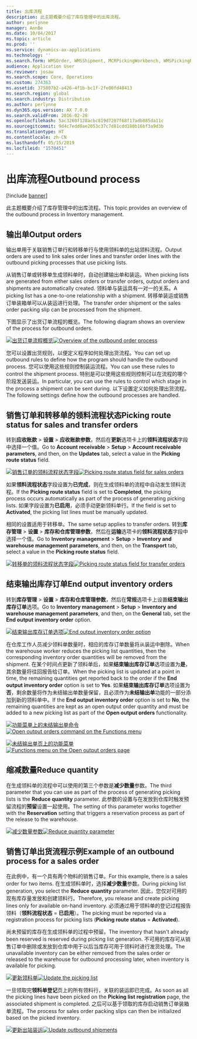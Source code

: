 ```yaml
---
title: 出库流程
description: 此主题概要介绍了库存管理中的出库流程。
author: perlynne
manager: AnnBe
ms.date: 10/04/2017
ms.topic: article
ms.prod: ''
ms.service: dynamics-ax-applications
ms.technology: ''
ms.search.form: WMSOrder, WMSShipment, MCRPickingWorkbench, WMSPickingRegistration, CustomFilterGroup
audience: Application User
ms.reviewer: josaw
ms.search.scope: Core, Operations
ms.custom: 274363
ms.assetid: 375807b2-a426-4f1b-bc1f-2fe00fd48413
ms.search.region: global
ms.search.industry: Distribution
ms.author: perlynne
ms.dyn365.ops.version: AX 7.0.0
ms.search.validFrom: 2016-02-28
ms.openlocfilehash: 5ac3260f128acbc819d7207f68f17adb085da11c
ms.sourcegitcommit: 9d4c7edd0ae2053c37c7d81cdd180b16bf3a9d3b
ms.translationtype: HT
ms.contentlocale: zh-CN
ms.lasthandoff: 05/15/2019
ms.locfileid: "1570451"
---
```

# <a name="outbound-process"></a><span data-ttu-id="b11b8-103">出库流程</span><span class="sxs-lookup"><span data-stu-id="b11b8-103">Outbound process</span></span>

[!include [banner](../includes/banner.md)]

<span data-ttu-id="b11b8-104">此主题概要介绍了库存管理中的出库流程。</span><span class="sxs-lookup"><span data-stu-id="b11b8-104">This topic provides an overview of the outbound process in Inventory management.</span></span>

## <a name="output-orders"></a><span data-ttu-id="b11b8-105">输出单</span><span class="sxs-lookup"><span data-stu-id="b11b8-105">Output orders</span></span>

<span data-ttu-id="b11b8-106">输出单用于关联销售订单行和转移单行与使用领料单的出站领料流程。</span><span class="sxs-lookup"><span data-stu-id="b11b8-106">Output orders are used to link sales order lines and transfer order lines with the outbound picking processes that use picking lists.</span></span>

<span data-ttu-id="b11b8-107">从销售订单或转移单生成领料单时，自动创建输出单和装运。</span><span class="sxs-lookup"><span data-stu-id="b11b8-107">When picking lists are generated from either sales orders or transfer orders, output orders and shipments are automatically created.</span></span> <span data-ttu-id="b11b8-108">领料单与装运具有一对一的关系。</span><span class="sxs-lookup"><span data-stu-id="b11b8-108">A picking list has a one-to-one relationship with a shipment.</span></span> <span data-ttu-id="b11b8-109">转移单装运或销售订单装箱单可以从装运进行处理。</span><span class="sxs-lookup"><span data-stu-id="b11b8-109">The transfer order shipment or the sales order packing slip can be processed from the shipment.</span></span> 

<span data-ttu-id="b11b8-110">下图显示了出货订单流程的概览。</span><span class="sxs-lookup"><span data-stu-id="b11b8-110">The following diagram shows an overview of the process for outbound orders.</span></span> 

<span data-ttu-id="b11b8-111">[![出货订单流程概览](./media/outbound-order.png)](./media/outbound-order.png)</span><span class="sxs-lookup"><span data-stu-id="b11b8-111">[![Overview of the outbound order process](./media/outbound-order.png)](./media/outbound-order.png)</span></span>

<span data-ttu-id="b11b8-112">您可以设置出货规则，以便定义程序如何处理出货流程。</span><span class="sxs-lookup"><span data-stu-id="b11b8-112">You can set up outbound rules to define how the program should handle the outbound process.</span></span> <span data-ttu-id="b11b8-113">您可以使用这些规则控制装运流程。</span><span class="sxs-lookup"><span data-stu-id="b11b8-113">You can use these rules to control the shipment process.</span></span> <span data-ttu-id="b11b8-114">特别是可以使用这些规则控制可以在流程的哪个阶段发送装运。</span><span class="sxs-lookup"><span data-stu-id="b11b8-114">In particular, you can use the rules to control which stage in the process a shipment can be sent during.</span></span> <span data-ttu-id="b11b8-115">以下设置定义如何处理出货流程。</span><span class="sxs-lookup"><span data-stu-id="b11b8-115">The following settings define how the outbound processes are handled.</span></span>

## <a name="picking-route-status-for-sales-and-transfer-orders"></a><span data-ttu-id="b11b8-116">销售订单和转移单的领料流程状态</span><span class="sxs-lookup"><span data-stu-id="b11b8-116">Picking route status for sales and transfer orders</span></span> 

<span data-ttu-id="b11b8-117">转到**应收账款** \> **设置** \> **应收账款参数**，然后在**更新**选项卡上的**领料流程状态**字段中选择一个值。</span><span class="sxs-lookup"><span data-stu-id="b11b8-117">Go to **Account receivable** \> **Setup** \> **Account receivable parameters**, and then, on the **Updates** tab, select a value in the **Picking route status** field.</span></span>

<span data-ttu-id="b11b8-118">[![销售订单的领料流程状态字段](./media/picking-route-status-sales-order.png)](./media/picking-route-status-sales-order.png)</span><span class="sxs-lookup"><span data-stu-id="b11b8-118">[![Picking route status field for sales orders](./media/picking-route-status-sales-order.png)](./media/picking-route-status-sales-order.png)</span></span>

<span data-ttu-id="b11b8-119">如果**领料流程状态**字段设置为**已完成**，则在生成领料单的流程中自动发生领料流程。</span><span class="sxs-lookup"><span data-stu-id="b11b8-119">If the **Picking route status** field is set to **Completed**, the picking process occurs automatically as part of the process of generating picking lists.</span></span> <span data-ttu-id="b11b8-120">如果字段设置为**已启用**，必须手动更新领料单行。</span><span class="sxs-lookup"><span data-stu-id="b11b8-120">If the field is set to **Activated**, the picking list lines must be manually updated.</span></span>

<span data-ttu-id="b11b8-121">相同的设置适用于转移单。</span><span class="sxs-lookup"><span data-stu-id="b11b8-121">The same setup applies to transfer orders.</span></span> <span data-ttu-id="b11b8-122">转到**库存管理** \> **设置** \> **库存和仓库管理参数**，然后在**运输**选项卡的**领料流程状态**字段中选择一个值。</span><span class="sxs-lookup"><span data-stu-id="b11b8-122">Go to **Inventory management** \> **Setup** \> **Inventory and warehouse management parameters**, and then, on the **Transport** tab, select a value in the **Picking route status** field.</span></span>

<span data-ttu-id="b11b8-123">[![转移单的领料流程状态字段](./media/picking-route-status-transfer-order.png)](./media/picking-route-status-transfer-order.png)</span><span class="sxs-lookup"><span data-stu-id="b11b8-123">[![Picking route status field for transfer orders](./media/picking-route-status-transfer-order.png)](./media/picking-route-status-transfer-order.png)</span></span>

## <a name="end-output-inventory-orders"></a><span data-ttu-id="b11b8-124">结束输出库存订单</span><span class="sxs-lookup"><span data-stu-id="b11b8-124">End output inventory orders</span></span>

<span data-ttu-id="b11b8-125">转到**库存管理** \> **设置** \> **库存和仓库管理参数**，然后在**常规**选项卡上设置**结束输出库存订单**选项。</span><span class="sxs-lookup"><span data-stu-id="b11b8-125">Go to **Inventory management** \> **Setup** \> **Inventory and warehouse management parameters**, and then, on the **General** tab, set the **End output inventory order** option.</span></span>

<span data-ttu-id="b11b8-126">[![结束输出库存订单选项](./media//end-output-inventory-order.png)](./media//end-output-inventory-order.png)</span><span class="sxs-lookup"><span data-stu-id="b11b8-126">[![End output inventory order option](./media//end-output-inventory-order.png)](./media//end-output-inventory-order.png)</span></span>

<span data-ttu-id="b11b8-127">在仓库工作人员减少领料单数量时，相应的库存订单数量将从装运中删除。</span><span class="sxs-lookup"><span data-stu-id="b11b8-127">When the warehouse worker reduces the picking list quantities, then the corresponding inventory order quantities will be removed from the shipment.</span></span> <span data-ttu-id="b11b8-128">在某个时间点更新了领料单后，如果**结束输出库存订单**选项设置为**是**，其余数量将往回报告给订单。</span><span class="sxs-lookup"><span data-stu-id="b11b8-128">When the picking list is updated at a point in time, the remaining quantities get reported back to the order if the **End output inventory order** option is set to **Yes**.</span></span> <span data-ttu-id="b11b8-129">如果**结束输出库存订单**选项设置为**否**，剩余数量将作为未结输出单数量保留，且必须作为**未结输出单**功能的一部分添加到新的领料单中。</span><span class="sxs-lookup"><span data-stu-id="b11b8-129">If the **End output inventory order** option is set to **No**, the remaining quantities are kept as an open output order quantity and must be added to a new picking list as part of the **Open output orders** functionality.</span></span> 

<span data-ttu-id="b11b8-130">[![功能菜单上的未结输出单命令](./media/open-output-order.png)](./media/open-output-order.png)</span><span class="sxs-lookup"><span data-stu-id="b11b8-130">[![Open output orders command on the Functions menu](./media/open-output-order.png)](./media/open-output-order.png)</span></span>

<span data-ttu-id="b11b8-131">[![未结输出单页上的功能菜单](./media/open-output-order-function.png)](./media/open-output-order-function.png)</span><span class="sxs-lookup"><span data-stu-id="b11b8-131">[![Functions menu on the Open output orders page](./media/open-output-order-function.png)](./media/open-output-order-function.png)</span></span>

## <a name="reduce-quantity"></a><span data-ttu-id="b11b8-132">缩减数量</span><span class="sxs-lookup"><span data-stu-id="b11b8-132">Reduce quantity</span></span>

<span data-ttu-id="b11b8-133">在生成领料单的流程中可以使用的第三个参数是**减少数量**参数。</span><span class="sxs-lookup"><span data-stu-id="b11b8-133">The third parameter that you can use as part of the process of generating picking lists is the **Reduce quantity** parameter.</span></span> <span data-ttu-id="b11b8-134">此参数的设置与在发放到仓库时触发预留流程的**预留**设置一起使用。</span><span class="sxs-lookup"><span data-stu-id="b11b8-134">The setting of this parameter works together with the **Reservation** setting that triggers a reservation process as part of the release to the warehouse.</span></span>

<span data-ttu-id="b11b8-135">[![减少数量参数](./media/reduce-quantity.png)](./media/reduce-quantity.png)</span><span class="sxs-lookup"><span data-stu-id="b11b8-135">[![Reduce quantity parameter](./media/reduce-quantity.png)](./media/reduce-quantity.png)</span></span>

## <a name="example-of-an-outbound-process-for-a-sales-order"></a><span data-ttu-id="b11b8-136">销售订单出货流程示例</span><span class="sxs-lookup"><span data-stu-id="b11b8-136">Example of an outbound process for a sales order</span></span>

<span data-ttu-id="b11b8-137">在此例中，有一个具有两个物料的销售订单。</span><span class="sxs-lookup"><span data-stu-id="b11b8-137">For this example, there is a sales order for two items.</span></span> <span data-ttu-id="b11b8-138">在生成领料单时，选择**减少数量**参数。</span><span class="sxs-lookup"><span data-stu-id="b11b8-138">During picking list generation, you select the **Reduce quantity** parameter.</span></span> <span data-ttu-id="b11b8-139">因此，您仅对可用的现有库存量发放和创建领料行。</span><span class="sxs-lookup"><span data-stu-id="b11b8-139">Therefore, you release and create picking lines only for available on-hand inventory.</span></span> <span data-ttu-id="b11b8-140">必须通过用于领料单的登记过程报告领料（**领料流程状态**  =  **已启用**）。</span><span class="sxs-lookup"><span data-stu-id="b11b8-140">The picking must be reported via a registration process for picking lists (**Picking route status** = **Activated**).</span></span>

<span data-ttu-id="b11b8-141">尚未预留的库存在生成领料单的过程中预留。</span><span class="sxs-lookup"><span data-stu-id="b11b8-141">The inventory that hasn't already been reserved is reserved during picking list generation.</span></span> <span data-ttu-id="b11b8-142">不可用的库存可从销售订单中删除或发放到仓库中用于以后当库存可用于领料时进行发货处理。</span><span class="sxs-lookup"><span data-stu-id="b11b8-142">The unavailable inventory can be either removed from the sales order or released to the warehouse for outbound processing later, when inventory is available for picking.</span></span>

<span data-ttu-id="b11b8-143">[![更新领料单](./media/update-picking-list.png)](./media/update-picking-list.png)</span><span class="sxs-lookup"><span data-stu-id="b11b8-143">[![Update the picking list](./media/update-picking-list.png)](./media/update-picking-list.png)</span></span>

<span data-ttu-id="b11b8-144">一旦领取完**领料单登记**页上的所有领料行，关联的装运即已完成。</span><span class="sxs-lookup"><span data-stu-id="b11b8-144">As soon as all the picking lines have been picked on the **Picking list registration** page, the associated shipment is completed.</span></span> <span data-ttu-id="b11b8-145">之后可以基于领取的库存启动销售订单装箱单流程。</span><span class="sxs-lookup"><span data-stu-id="b11b8-145">The process for sales order packing slips can then be initialized based on the picked inventory.</span></span>

<span data-ttu-id="b11b8-146">[![更新出站装运](./media/outbound-shipments.png)](./media/outbound-shipments.png)</span><span class="sxs-lookup"><span data-stu-id="b11b8-146">[![Update outbound shipments](./media/outbound-shipments.png)](./media/outbound-shipments.png)</span></span>
